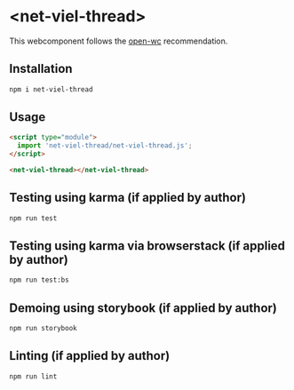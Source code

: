 # \<net-viel-thread>

This webcomponent follows the [open-wc](https://github.com/open-wc/open-wc) recommendation.

## Installation
```bash
npm i net-viel-thread
```

## Usage
```html
<script type="module">
  import 'net-viel-thread/net-viel-thread.js';
</script>

<net-viel-thread></net-viel-thread>
```

## Testing using karma (if applied by author)
```bash
npm run test
```

## Testing using karma via browserstack (if applied by author)
```bash
npm run test:bs
```

## Demoing using storybook (if applied by author)
```bash
npm run storybook
```

## Linting (if applied by author)
```bash
npm run lint
```
